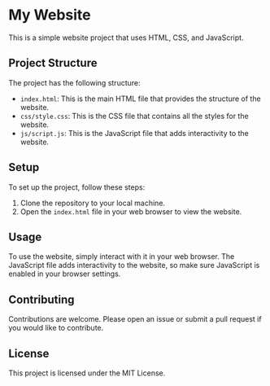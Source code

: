 # My Website

This is a simple website project that uses HTML, CSS, and JavaScript.

## Project Structure

The project has the following structure:

- `index.html`: This is the main HTML file that provides the structure of the website.
- `css/style.css`: This is the CSS file that contains all the styles for the website.
- `js/script.js`: This is the JavaScript file that adds interactivity to the website.

## Setup

To set up the project, follow these steps:

1. Clone the repository to your local machine.
2. Open the `index.html` file in your web browser to view the website.

## Usage

To use the website, simply interact with it in your web browser. The JavaScript file adds interactivity to the website, so make sure JavaScript is enabled in your browser settings.

## Contributing

Contributions are welcome. Please open an issue or submit a pull request if you would like to contribute.

## License

This project is licensed under the MIT License.
